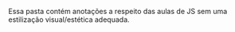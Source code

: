 Essa pasta contém anotações a respeito das aulas de JS sem uma estilização visual/estética adequada.